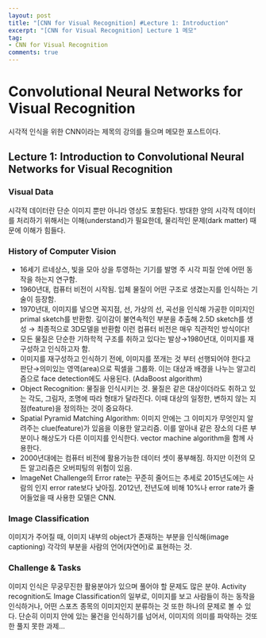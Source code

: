 ```yaml
---
layout: post
title: "[CNN for Visual Recognition] #Lecture 1: Introduction"
excerpt: "[CNN for Visual Recognition] Lecture 1 메모"
tag:
- CNN for Visual Recognition
comments: true
---
```




# Convolutional Neural Networks for Visual Recognition

시각적 인식을 위한 CNN이라는 제목의 강의를 들으며 메모한 포스트이다.

## Lecture 1: Introduction to Convolutional Neural Networks for Visual Recognition

### Visual Data
시각적 데이터란 단순 이미지 뿐만 아니라 영상도 포함된다.
방대한 양의 시각적 데이터를 처리하기 위해서는 이해(understand)가 필요한데, 물리적인 문제(dark matter) 때문에 이해가 힘들다. 

### History of Computer Vision
* 16세기 르네상스, 빛을 모아 상을 투영하는 기기를 발명
주 시각 피질 안에 어떤 동작을 하는지 연구함. 
* 1960년대, 컴퓨터 비전이 시작됨. 입체 물질이 어떤 구조로 생겼는지를 인식하는 기술이 등장함.
* 1970년대, 이미지를 넣으면 꼭지점, 선, 가상의 선, 곡선을 인식해 가공한 이미지인 primal sketch를 반환함. 깊이감이 불연속적인 부분을 추출해 2.5D sketch를 생성 → 최종적으로 3D모델을 반환함
이런 컴퓨터 비전은 매우 직관적인 방식이다!
* 모든 물질은 단순한 기하학적 구조를 취하고 있다는 발상→1980년대, 이미지를 재구성하고 인식하고자 함. 
* 이미지를 재구성하고 인식하기 전에, 이미지를 쪼개는 것 부터 선행되어야 한다고 판단→의미있는 영역(area)으로 픽셀을 그룹화. 이는 대상과 배경을 나누는 알고리즘으로 face detection에도 사용된다. (AdaBoost algorithm)
* Object Recognition: 물질을 인식시키는 것. 물질은 같은 대상이더라도 취하고 있는 각도, 그림자, 조명에 따라 형태가 달라진다. 이때 대상의 일정한, 변하지 않는 지점(feature)을 정의하는 것이 중요하다.
* Spatial Pyramid Matching Algorithm: 이미지 안에는 그 이미지가 무엇인지 알려주는 clue(feature)가 있음을 이용한 알고리즘.  이를 알아내 같은 장소의 다른 부분이나 해상도가 다른 이미지를 인식한다. vector machine algorithm을 함께 사용한다.
* 2000년대에는 컴퓨터 비전에 활용가능한 데이터 셋이 풍부해짐. 하지만 이전의 모든 알고리즘은 오버피팅의 위험이 있음.
* ImageNet Challenge의 Error rate는 꾸준히 줄어드는 추세로 2015년도에는 사람의 인지 error rate보다 낮아짐. 2012년, 전년도에 비해 10%나 error rate가 줄어들었을 때 사용한 모델은 CNN.

### Image Classification
이미지가 주어질 때, 이미지 내부의 object가 존재하는 부분을 인식해(image captioning) 각각의 부분을 사람의 언어(자연어)로 표현하는 것.

### Challenge & Tasks
이미지 인식은 무궁무진한 활용분야가 있으며 풀어야 할 문제도 많은 분야.
Activity recognition도 Image Classification의 일부로, 이미지를 보고 사람들이 하는 동작을 인식하거나, 어떤 스포츠 종목의 이미지인지 분류하는 것 또한 하나의 문제로 볼 수 있다.
단순히 이미지 안에 있는 물건을 인식하기를 넘어서, 이미지의 의미를 파악하는 것또한 풀지 못한 과제...
